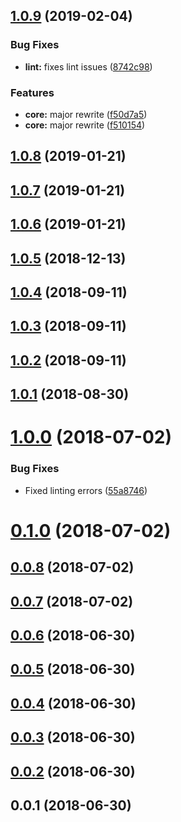 ## [1.0.9](https://github.com/wessberg/scaffold/compare/v1.0.8...v1.0.9) (2019-02-04)

### Bug Fixes

- **lint:** fixes lint issues ([8742c98](https://github.com/wessberg/scaffold/commit/8742c98))

### Features

- **core:** major rewrite ([f50d7a5](https://github.com/wessberg/scaffold/commit/f50d7a5))
- **core:** major rewrite ([f510154](https://github.com/wessberg/scaffold/commit/f510154))

## [1.0.8](https://github.com/wessberg/scaffold/compare/v1.0.7...v1.0.8) (2019-01-21)

## [1.0.7](https://github.com/wessberg/scaffold/compare/v1.0.6...v1.0.7) (2019-01-21)

## [1.0.6](https://github.com/wessberg/scaffold/compare/v1.0.5...v1.0.6) (2019-01-21)

## [1.0.5](https://github.com/wessberg/scaffold/compare/v1.0.4...v1.0.5) (2018-12-13)

## [1.0.4](https://github.com/wessberg/scaffold/compare/v1.0.3...v1.0.4) (2018-09-11)

## [1.0.3](https://github.com/wessberg/scaffold/compare/v1.0.2...v1.0.3) (2018-09-11)

## [1.0.2](https://github.com/wessberg/scaffold/compare/v1.0.1...v1.0.2) (2018-09-11)

## [1.0.1](https://github.com/wessberg/scaffold/compare/v1.0.0...v1.0.1) (2018-08-30)

# [1.0.0](https://github.com/wessberg/scaffold/compare/v0.1.0...v1.0.0) (2018-07-02)

### Bug Fixes

- Fixed linting errors ([55a8746](https://github.com/wessberg/scaffold/commit/55a8746))

# [0.1.0](https://github.com/wessberg/scaffold/compare/v0.0.8...v0.1.0) (2018-07-02)

## [0.0.8](https://github.com/wessberg/scaffold/compare/v0.0.7...v0.0.8) (2018-07-02)

## [0.0.7](https://github.com/wessberg/scaffold/compare/v0.0.6...v0.0.7) (2018-07-02)

## [0.0.6](https://github.com/wessberg/scaffold/compare/v0.0.5...v0.0.6) (2018-06-30)

## [0.0.5](https://github.com/wessberg/scaffold/compare/v0.0.4...v0.0.5) (2018-06-30)

## [0.0.4](https://github.com/wessberg/scaffold/compare/v0.0.3...v0.0.4) (2018-06-30)

## [0.0.3](https://github.com/wessberg/scaffold/compare/v0.0.2...v0.0.3) (2018-06-30)

## [0.0.2](https://github.com/wessberg/scaffold/compare/v0.0.1...v0.0.2) (2018-06-30)

## 0.0.1 (2018-06-30)
